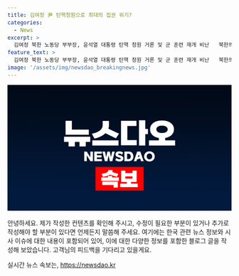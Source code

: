 ```yaml
---
title: 김여정 尹 탄핵청원으로 최대의 집권 위기?
categories:
  - News
excerpt: >
  김여정 북한 노동당 부부장, 윤석열 대통령 탄핵 청원 거론 및 군 훈련 재개 비난   북한의 김여정 부부장이 윤석열 대통령을 탄핵하며 집권 위기를 주장하고, 우리 군의 훈련 재개를 비난했다. 이에 대해 김여정은 국경지역에서의 안보 불안 조성과 전쟁 분위기 고취를 비판하며, 국민 청원과 관련한 발언을 펼쳤다. 이에 따라 남북 간 갈등 부추기기 의도로 해석되고 있다. 추가로 한·미·일 3국의 다영역 군사훈련 프리덤 에지를 언급하며 군사적 지배 노림수로 미국을 비판하고 있다.
feature_text: >
  김여정 북한 노동당 부부장, 윤석열 대통령 탄핵 청원 거론 및 군 훈련 재개 비난   북한의 김여정 부부장이 윤석열 대통령을 탄핵하며 집권 위기를 주장하고, 우리 군의 훈련 재개를 비난했다. 이에 대해 김여정은 국경지역에서의 안보 불안 조성과 전쟁 분위기 고취를 비판하며, 국민 청원과 관련한 발언을 펼쳤다. 이에 따라 남북 간 갈등 부추기기 의도로 해석되고 있다. 추가로 한·미·일 3국의 다영역 군사훈련 프리덤 에지를 언급하며 군사적 지배 노림수로 미국을 비판하고 있다.
image: '/assets/img/newsdao_breakingnews.jpg'
---
```


<p><img src="/assets/img/newsdao_breakingnews.jpg" alt="flaretime 속보" /></p>

<p>안녕하세요. 제가 작성한 컨텐츠를 확인해 주시고, 수정이 필요한 부분이 있거나 추가로 작성해야 할 부분이 있다면 언제든지 말씀해 주세요. 여기에는 한국 관련 뉴스 정보와 시사 이슈에 대한 내용이 포함되어 있어, 이에 대한 다양한 정보를 포함한 블로그 글을 작성해 보았습니다. 고객님의 피드백을 기다리고 있을게요. </p>
실시간 뉴스 속보는, <a href="https://newsdao.kr" rel="dofollow">https://newsdao.kr</a>


